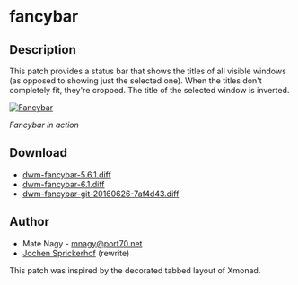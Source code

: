 # fancybar

## Description

This patch provides a status bar that shows the titles of all visible windows
(as opposed to showing just the selected one). When the titles don't completely
fit, they're cropped. The title of the selected window is inverted.

[![Fancybar][1]][1]

*Fancybar in action*

## Download

 * [dwm-fancybar-5.6.1.diff](historical/dwm-fancybar-5.6.1.diff)
 * [dwm-fancybar-6.1.diff](dwm-fancybar-6.1.diff)
 * [dwm-fancybar-git-20160626-7af4d43.diff](dwm-fancybar-git-20160626-7af4d43.diff)

## Author

 * Mate Nagy - <mnagy@port70.net>
 * [Jochen Sprickerhof](mailto:project@firstname.lastname.de) (rewrite)

This patch was inspired by the decorated tabbed layout of Xmonad.

[1]: http://s27.postimg.org/nvlkivn03/2015_10_14_132203_727x15_scrot.png
